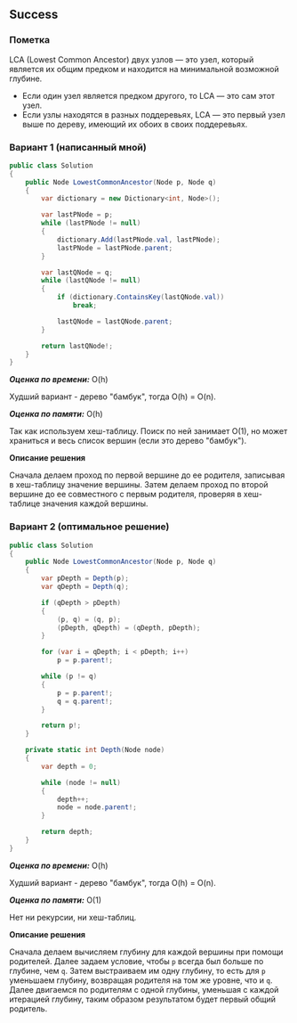 ## Success

### Пометка

LCA (Lowest Common Ancestor) двух узлов — это узел, который является их общим предком и находится на минимальной возможной глубине.

- Если один узел является предком другого, то LCA — это сам этот узел.
- Если узлы находятся в разных поддеревьях, LCA — это первый узел выше по дереву, имеющий их обоих в своих поддеревьях.

### Вариант 1 (написанный мной)
 
```csharp
public class Solution
{
    public Node LowestCommonAncestor(Node p, Node q)
    {
        var dictionary = new Dictionary<int, Node>();

        var lastPNode = p;
        while (lastPNode != null)
        {
            dictionary.Add(lastPNode.val, lastPNode);
            lastPNode = lastPNode.parent;
        }

        var lastQNode = q;
        while (lastQNode != null)
        {
            if (dictionary.ContainsKey(lastQNode.val))
                break;

            lastQNode = lastQNode.parent;
        }

        return lastQNode!;
    }
}
```

***Оценка по времени:*** O(h)

Худший вариант - дерево "бамбук", тогда O(h) = O(n).

***Оценка по памяти:*** O(h)

Так как используем хеш-таблицу. Поиск по ней занимает O(1), но может храниться и весь список вершин (если это дерево "бамбук").

**Описание решения**

Сначала делаем проход по первой вершине до ее родителя, записывая в хеш-таблицу значение вершины. Затем делаем проход по второй вершине до ее совместного с первым родителя, проверяя в хеш-таблице значения каждой вершины.

### Вариант 2 (оптимальное решение)

```csharp
public class Solution
{
    public Node LowestCommonAncestor(Node p, Node q)
    {
        var pDepth = Depth(p);
        var qDepth = Depth(q);

        if (qDepth > pDepth)
        {
            (p, q) = (q, p);
            (pDepth, qDepth) = (qDepth, pDepth);
        }

        for (var i = qDepth; i < pDepth; i++)
            p = p.parent!;

        while (p != q)
        {
            p = p.parent!;
            q = q.parent!;
        }

        return p!;
    }

    private static int Depth(Node node)
    {
        var depth = 0;

        while (node != null)
        {
            depth++;
            node = node.parent!;
        }

        return depth;
    }
}
```

***Оценка по времени:*** O(h)

Худший вариант - дерево "бамбук", тогда O(h) = O(n).

***Оценка по памяти:*** O(1)

Нет ни рекурсии, ни хеш-таблиц.

**Описание решения**

Сначала делаем вычисляем глубину для каждой вершины при помощи родителей. Далее задаем условие, чтобы `p` всегда был больше по глубине, чем `q`. Затем выстраиваем им одну глубину, то есть для `p` уменьшаем глубину, возвращая родителя на том же уровне, что и `q`. Далее двигаемся по родителям с одной глубины, уменьшая с каждой итерацией глубину, таким образом результатом будет первый общий родитель.